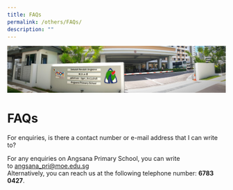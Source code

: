 ```yaml
---
title: FAQs
permalink: /others/FAQs/
description: ""
---
```

![](/images/About%20Us.jpg)

FAQs
====


For enquiries, is there a contact number or e-mail address that I can write to?   
  
For any enquiries on Angsana Primary School, you can write to [angsana\_pri@moe.edu.sg](mailto:angsana_pri@moe.edu.sg)  
Alternatively, you can reach us at the following telephone number: <b>6783 0427</b>.